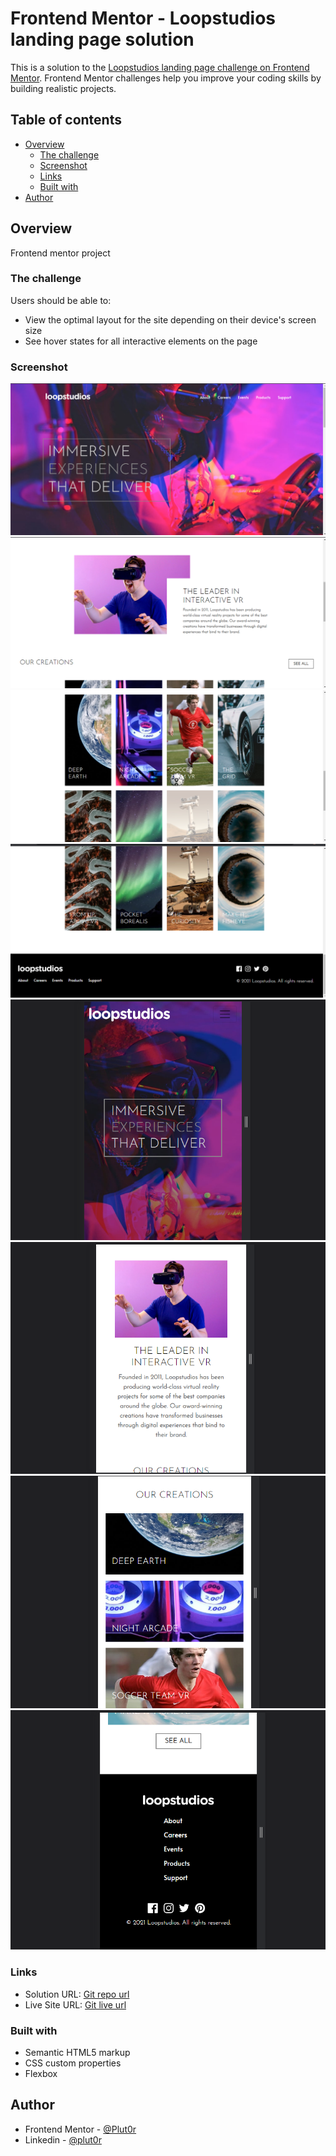 # Frontend Mentor - Loopstudios landing page solution

This is a solution to the [Loopstudios landing page challenge on Frontend Mentor](https://www.frontendmentor.io/challenges/loopstudios-landing-page-N88J5Onjw). Frontend Mentor challenges help you improve your coding skills by building realistic projects. 

## Table of contents

- [Overview](#overview)
  - [The challenge](#the-challenge)
  - [Screenshot](#screenshot)
  - [Links](#links)
  - [Built with](#built-with)
- [Author](#author)


## Overview

Frontend mentor project

### The challenge

Users should be able to:

- View the optimal layout for the site depending on their device's screen size
- See hover states for all interactive elements on the page

### Screenshot

![desktop-preview-1](./resources/screenshots/desktop-preview-1%20(4).png)
![desktop-preview-2](./resources/screenshots/desktop-preview-2%20(3).png)
![desktop-preview-3](./resources/screenshots/desktop-preview-3%20(3).png)
![desktop-preview-4](./resources/screenshots/desktop-preview-4%20(3).png)
![mobile-preview-1](./resources/screenshots/mobile-preview-1%20(5).png)
![mobile-preview-2](./resources/screenshots/mobile-preview-2%20(5).png)
![mobile-preview-3](./resources/screenshots/mobile-preview-3%20(3).png)
![mobile-preview-4](./resources/screenshots/mobile-footer-preview%20(2).png)


### Links

- Solution URL: [Git repo url](https://github.com/Plut0r/loopstudio)
- Live Site URL: [Git live url](https://plut0r.github.io/loopstudio/)


### Built with

- Semantic HTML5 markup
- CSS custom properties
- Flexbox


## Author

- Frontend Mentor - [@Plut0r](https://www.frontendmentor.io/profile/Plut0r)
- Linkedin - [@plut0r](www.linkedin.com/in/plut0r)
